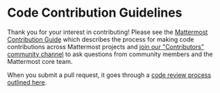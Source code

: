 # Code Contribution Guidelines

Thank you for your interest in contributing! Please see the [Mattermost Contribution Guide](https://developers.mattermost.com/contribute/getting-started/) which describes the process for making code contributions across Mattermost projects and [join our "Contributors" community channel](https://community.mattermost.com/core/channels/tickets) to ask questions from community members and the Mattermost core team.

When you submit a pull request, it goes through a [code review process outlined here](https://developers.mattermost.com/contribute/getting-started/code-review/).

